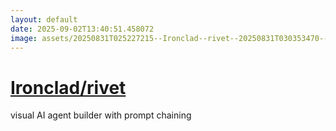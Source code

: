 ```yaml
---
layout: default
date: 2025-09-02T13:40:51.458072
image: assets/20250831T025227215--Ironclad--rivet--20250831T030353470--cropped.png
---
```


# [Ironclad/rivet](https://github.com/Ironclad/rivet)

visual AI agent builder with prompt chaining
